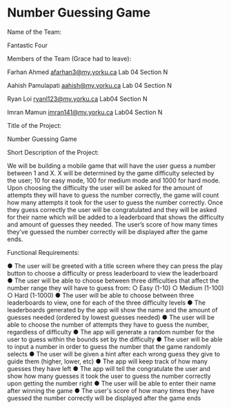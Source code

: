 # Number Guessing Game
Name of the Team: 

Fantastic Four


Members of the Team (Grace had to leave):

Farhan Ahmed afarhan3@my.yorku.ca Lab 04 Section N

Aahish Pamulapati aahish@my.yorku.ca  Lab 04 Section N 

Ryan Loi ryanl123@my.yorku.ca Lab04 Section N

Imran Mamun imran141@my.yorku.ca Lab04 Section N


Title of the Project:

Number Guessing Game


Short Description of the Project:

We will be building a mobile game that will have the user guess a number between 1 and X. X will be determined by the game difficulty selected by the user; 10 for easy mode, 100 for medium mode and 1000 for hard mode. Upon choosing the difficulty the user will be asked for the amount of attempts they will have to guess the number correctly, the game will count how many attempts it took for the user to guess the number correctly. Once they guess correctly the user will be congratulated and they will be asked for their name which will be added to a leaderboard that shows the difficulty and amount of guesses they needed. The user’s score of how many times they’ve guessed the number correctly will be displayed after the game ends.


Functional Requirements:

●	The user will be greeted with a title screen where they can press the play button to choose a difficulty or press leaderboard to view the leaderboard
●	The user will be able to choose between three difficulties that affect the number range they will have to guess from:
  ○	Easy (1-10)
  ○	Medium (1-100)
  ○	Hard (1-1000)
●	The user will be able to choose between three leaderboards to view, one for each of the three difficulty levels
●	The leaderboards generated by the app will show the name and the amount of guesses needed (ordered by lowest guesses needed)
●	The user will be able to choose the number of attempts they have to guess the number, regardless of difficulty
●	The app will generate a random number for the user to guess within the bounds set by the difficulty
●	The user will be able to input a number in order to guess the number that the game randomly selects
●	The user will be given a hint after each wrong guess they give to guide them (higher, lower, etc)
●	The app will keep track of how many guesses they have left
●	The app will tell the congratulate the user and show how many guesses it took the user to guess the number correctly upon getting the number right
●	The user will be able to enter their name after winning the game
●	The user's score of how many times they have guessed the number correctly will be displayed after the game ends
